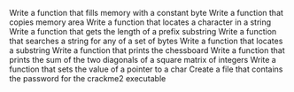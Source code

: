 Write a function that fills memory with a constant byte
Write a function that copies memory area
Write a function that locates a character in a string
Write a function that gets the length of a prefix substring
Write a function that searches a string for any of a set of bytes
Write a function that locates a substring
Write a function that prints the chessboard
Write a function that prints the sum of the two diagonals of a square matrix of integers
Write a function that sets the value of a pointer to a char
Create a file that contains the password for the crackme2 executable
